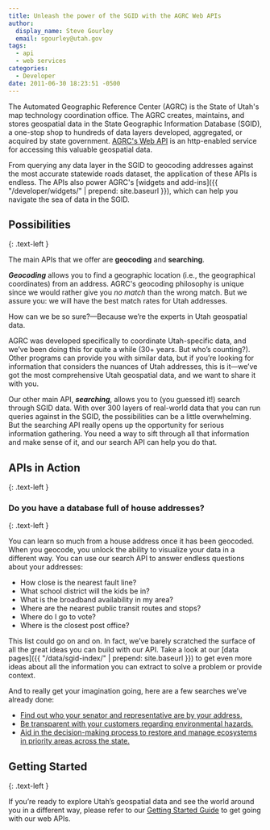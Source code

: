```yaml
---
title: Unleash the power of the SGID with the AGRC Web APIs
author:
  display_name: Steve Gourley
  email: sgourley@utah.gov
tags:
  - api
  - web services
categories:
  - Developer
date: 2011-06-30 18:23:51 -0500
---
```

<i class="fas fa-2x fa-fw fa-magic"></i> The Automated Geographic Reference Center (AGRC) is the State of Utah's map technology coordination office. The AGRC creates, maintains, and stores geospatial data in the State Geographic Information Database (SGID), a one-stop shop to hundreds of data layers developed, aggregated, or acquired by state government. [AGRC's Web API](https://api.mapserv.utah.gov) is an http-enabled service for accessing this valuable geospatial data. 

From querying any data layer in the SGID to geocoding addresses against the most accurate statewide roads dataset, the application of these APIs is endless. The APIs also power AGRC's [widgets and add-ins]({{ "/developer/widgets/" | prepend: site.baseurl }}), which can help you navigate the sea of data in the SGID.

## Possibilities
{: .text-left }

The main APIs that we offer are **geocoding** and **searching**.

_**Geocoding**_ allows you to find a geographic location (i.e., the geographical coordinates) from an address. AGRC's geocoding philosophy is unique since we would rather give you _no match_ than the wrong match. But we assure you: we will have the best match rates for Utah addresses.

How can we be so sure?—Because we’re the experts in Utah geospatial data. 

AGRC was developed specifically to coordinate Utah-specific data, and we’ve been doing this for quite a while (30+ years. But who’s counting?). Other programs can provide you with similar data, but if you’re looking for information that considers the nuances of Utah addresses, this is it—we’ve got the most comprehensive Utah geospatial data, and we want to share it with you. 

Our other main API, _**searching**_, allows you to (you guessed it!) search through SGID data. With over 300 layers of real-world data that you can run queries against in the SGID, the possibilities can be a little overwhelming. But the searching API really opens up the opportunity for serious information gathering. You need a way to sift through all that information and make sense of it, and our search API can help you do that.

## APIs in Action
{: .text-left }

### Do you have a database full of house addresses?
{: .text-left }

You can learn so much from a house address once it has been geocoded. When you geocode, you unlock the ability to visualize your data in a different way. You can use our search API to answer endless questions about your addresses: 
  - How close is the nearest fault line?
  - What school district will the kids be in?
  - What is the broadband availability in my area?
  - Where are the nearest public transit routes and stops?
  - Where do I go to vote?
  - Where is the closest post office?

This list could go on and on. In fact, we’ve barely scratched the surface of all the great ideas you can build with our API. Take a look at our [data pages]({{ "/data/sgid-index/" | prepend: site.baseurl }}) to get even more ideas about all the information you can extract to solve a problem or provide context. 

And to really get your imagination going, here are a few searches we’ve already done:
  - [Find out who your senator and representative are by your address.](http://le.utah.gov/GIS/findDistrict.jsp)
  - [Be transparent with your customers regarding environmental hazards.](http://enviro.deq.utah.gov/)
  - [Aid in the decision-making process to restore and manage ecosystems in priority areas across the state.](http://wri.utah.gov/)

## Getting Started
{: .text-left }

If you’re ready to explore Utah’s geospatial data and see the world around you in a different way, please refer to our [Getting Started Guide](https://developer.mapserv.utah.gov/StartupGuide) to get going with our web APIs.
